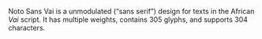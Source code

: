 Noto Sans Vai is a unmodulated (“sans serif”) design for texts in the African _Vai_ script. It has multiple weights, contains 305 glyphs, and supports 304 characters.